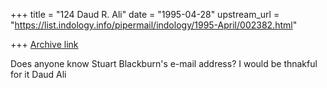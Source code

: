 +++
title = "124 Daud R. Ali"
date = "1995-04-28"
upstream_url = "https://list.indology.info/pipermail/indology/1995-April/002382.html"

+++
[Archive link](https://list.indology.info/pipermail/indology/1995-April/002382.html)


Does anyone know Stuart Blackburn's e-mail address?  I would be thnakful 
for it
Daud Ali





